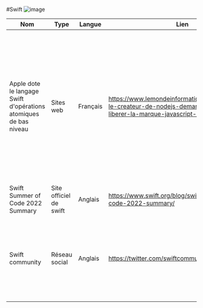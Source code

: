 #Swift
![image](https://user-images.githubusercontent.com/113677081/209143356-4de6a3d6-79cb-438d-8b60-f230a2d78ad2.png)

Nom | Type | Langue | Lien | Description | Tags | Note
| --- | --- | --- | --- | --- | --- | --- 
|Apple dote le langage Swift d'opérations atomiques de bas niveau|Sites web|Français|https://www.lemondeinformatique.fr/actualites/lire-le-createur-de-nodejs-demande-a-oracle-de-liberer-la-marque-javascript-87906.html| Apple a livré Swift Atomics, un pack logiciel open source qui permet aux programmeurs systèmes d’utiliser directement des opérations atomiques de bas niveau dans le code du langage Swift, comme les structures de données concurrentes.|'swift' 'actualité'|3/5 :smiley:|
|Swift Summer of Code 2022 Summary|Site officiel de swift|Anglais|https://www.swift.org/blog/swift-summer-of-code-2022-summary/| Ce sont les nouveautés de swift après l'été.:palm_tree:|'summer'|4/5|
|Swift community|Réseau social|Anglais|https://twitter.com/swiftcommunity |C'est le compte twiter de swift elle montre pas mal de nouveauté et des articles sur swift ou des développeurs swift.|'twitter'|5/5|
